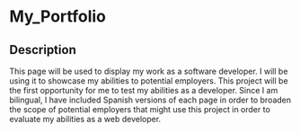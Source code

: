 # My_Portfolio
## **Description**
This page will be used to display my work as a software developer. I will be using it to showcase my abilities to potential employers. This project will be the first opportunity for me to test my abilities as a developer.
Since I am bilingual, I have included Spanish versions of each page in order to broaden the scope of potential employers that might use this project in order to evaluate my abilities as a web developer.